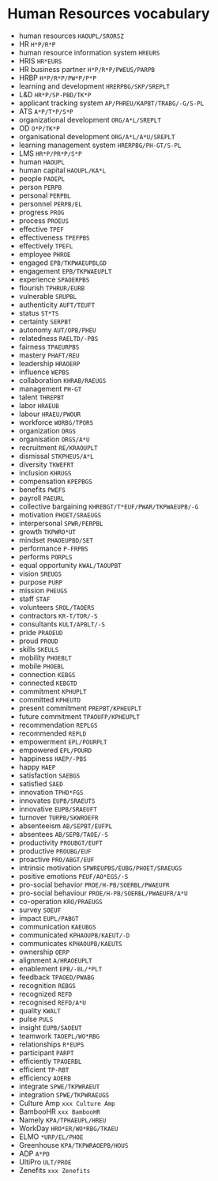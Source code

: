 # Human Resources vocabulary

* human resources `HAOUPL/SRORSZ`
* HR `H*P/R*P`
* human resource information system `HREURS`
* HRIS `HR*EURS`
* HR business partner `H*P/R*P/PWEUS/PARPB`
* HRBP `H*P/R*P/PW*P/P*P`
* learning and development `HRERPBG/SKP/SREPLT`
* L&D `HR*P/SP-PBD/TK*P`
* applicant tracking system `AP/PHREU/KAPBT/TRABG/-G/S-PL`
* ATS `A*P/T*P/S*P`
* organizational development `ORG/A*L/SREPLT`
* OD `O*P/TK*P`
* organisational development `ORG/A*L/A*U/SREPLT`
* learning management system `HRERPBG/PH-GT/S-PL`
* LMS `HR*P/PR*P/S*P`
* human `HAOUPL`
* human capital `HAOUPL/KA*L`
* people `PAOEPL`
* person `PERPB`
* personal `PERPBL`
* personnel `PERPB/EL`
* progress `PROG`
* process `PROEUS`
* effective `TPEF`
* effectiveness `TPEFPBS`
* effectively `TPEFL`
* employee `PHROE`
* engaged `EPB/TKPWAEUPBLGD`
* engagement `EPB/TKPWAEUPLT`
* experience `SPAOERPBS`
* flourish `TPHRUR/EURB`
* vulnerable `SRUPBL`
* authenticity `AUFT/TEUFT`
* status `ST*TS`
* certainty `SERPBT`
* autonomy `AUT/OPB/PHEU`
* relatedness `RAELTD/-PBS`
* fairness `TPAEURPBS`
* mastery `PHAFT/REU`
* leadership `HRAOERP`
* influence `WEPBS`
* collaboration `KHRAB/RAEUGS`
* management `PH-GT`
* talent `THREPBT`
* labor `HRAEUB`
* labour `HRAEU/PWOUR`
* workforce `WORBG/TPORS`
* organization `ORGS`
* organisation `ORGS/A*U`
* recruitment `RE/KRAOUPLT`
* dismissal `STKPHEUS/A*L`
* diversity `TKWEFRT`
* inclusion `KHRUGS`
* compensation `KPEPBGS`
* benefits `PWEFS`
* payroll `PAEURL`
* collective bargaining `KHREBGT/T*EUF/PWAR/TKPWAEUPB/-G`
* motivation `PHOET/SRAEUGS`
* interpersonal `SPWR/PERPBL`
* growth `TKPWRO*UT`
* mindset `PHAOEUPBD/SET`
* performance `P-FRPBS`
* performs `PORPLS`
* equal opportunity `KWAL/TAOUPBT`
* vision `SREUGS`
* purpose `PURP`
* mission `PHEUGS`
* staff `STAF`
* volunteers `SROL/TAOERS`
* contractors `KR-T/TOR/-S`
* consultants `KULT/APBLT/-S`
* pride `PRAOEUD`
* proud `PROUD`
* skills `SKEULS`
* mobility `PHOEBLT`
* mobile `PHOEBL`
* connection `KEBGS`
* connected `KEBGTD`
* commitment `KPHUPLT`
* committed `KPHEUTD`
* present commitment `PREPBT/KPHEUPLT`
* future commitment `TPAOUFP/KPHEUPLT`
* recommendation `REPLGS`
* recommended `REPLD`
* empowerment `EPL/POURPLT`
* empowered `EPL/POURD`
* happiness `HAEP/-PBS`
* happy `HAEP`
* satisfaction `SAEBGS`
* satisfied `SAED`
* innovation `TPHO*FGS`
* innovates `EUPB/SRAEUTS`
* innovative `EUPB/SRAEUFT`
* turnover `TURPB/SKWROEFR`
* absenteeism `AB/SEPBT/EUFPL`
* absentees `AB/SEPB/TAOE/-S`
* productivity `PROUBGT/EUFT`
* productive `PROUBG/EUF`
* proactive `PRO/ABGT/EUF`
* intrinsic motivation `SPWREUPBS/EUBG/PHOET/SRAEUGS`
* positive emotions `PEUF/AO*EGS/-S`
* pro-social behavior `PROE/H-PB/SOERBL/PWAEUFR`
* pro-social behaviour `PROE/H-PB/SOERBL/PWAEUFR/A*U`
* co-operation `KRO/PRAEUGS`
* survey `SOEUF`
* impact `EUPL/PABGT`
* communication `KAEUBGS`
* communicated `KPHAOUPB/KAEUT/-D`
* communicates `KPHAOUPB/KAEUTS`
* ownership `OERP`
* alignment `A/HRAOEUPLT`
* enablement `EPB/-BL/*PLT`
* feedback `TPAOED/PWABG`
* recognition `REBGS`
* recognized `REFD`
* recognised `REFD/A*U`
* quality `KWALT`
* pulse `PULS`
* insight `EUPB/SAOEUT`
* teamwork `TAOEPL/WO*RBG`
* relationships `R*EUPS`
* participant `PARPT`
* efficiently `TPAOERBL`
* efficient `TP-RBT`
* efficiency `AOERB`
* integrate `SPWE/TKPWRAEUT`
* integration `SPWE/TKPWRAEUGS`
* Culture Amp `xxx Culture Amp`
* BambooHR `xxx BambooHR`
* Namely `KPA/TPHAEUPL/HREU`
* WorkDay `HRO*ER/WO*RBG/TKAEU`
* ELMO `*URP/EL/PHOE`
* Greenhouse `KPA/TKPWRAOEPB/HOUS`
* ADP `A*PD`
* UltiPro `ULT/PROE`
* Zenefits `xxx Zenefits`
